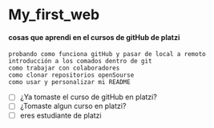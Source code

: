 # My_first_web
#### cosas que aprendi en el cursos de gitHub de  platzi

	probando como funciona gitHub y pasar de local a remoto
	introducción a los comados dentro de git
	como trabajar con colaboradores
	como clonar repositorios openSourse
	como usar y personalizar mi README
- [ ] ¿Ya tomaste el curso de gitHub en platzi?
- [ ] ¿Tomaste algun curso en platzi?
- [ ] eres estudiante de platzi